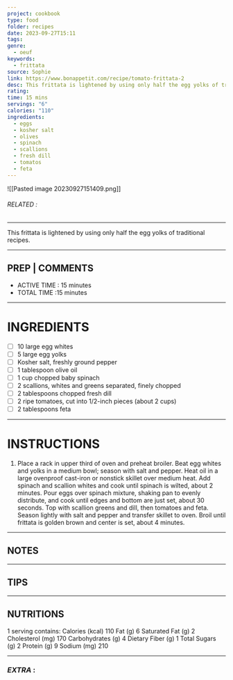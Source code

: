 ```yaml
---
project: cookbook
type: food
folder: recipes
date: 2023-09-27T15:11
tags: 
genre:
  - oeuf
keywords:
  - frittata
source: Sophie
link: https://www.bonappetit.com/recipe/tomato-frittata-2
desc: This frittata is lightened by using only half the egg yolks of traditional recipes.
rating: 
time: 15 mins
servings: "6"
calories: "110"
ingredients:
  - eggs
  - kosher salt
  - olives
  - spinach
  - scallions
  - fresh dill
  - tomatos
  - feta
---
```


![[Pasted image 20230927151409.png]]
###### *RELATED* : 
---
This frittata is lightened by using only half the egg yolks of traditional recipes.

---
## PREP | COMMENTS

- ACTIVE TIME : 15 minutes
- TOTAL TIME :15 minutes

---
# INGREDIENTS

- [ ] 10 large egg whites
- [ ] 5 large egg yolks
- [ ] Kosher salt, freshly ground pepper
- [ ] 1 tablespoon olive oil
- [ ] 1 cup chopped baby spinach
- [ ] 2 scallions, whites and greens separated, finely chopped
- [ ] 2 tablespoons chopped fresh dill
- [ ] 2 ripe tomatoes, cut into 1/2-inch pieces (about 2 cups)
- [ ] 2 tablespoons feta

---
# INSTRUCTIONS

1. Place a rack in upper third of oven and preheat broiler. Beat egg whites and yolks in a medium bowl; season with salt and pepper. Heat oil in a large ovenproof cast-iron or nonstick skillet over medium heat. Add spinach and scallion whites and cook until spinach is wilted, about 2 minutes. Pour eggs over spinach mixture, shaking pan to evenly distribute, and cook until edges and bottom are just set, about 30 seconds. Top with scallion greens and dill, then tomatoes and feta. Season lightly with salt and pepper and transfer skillet to oven. Broil until frittata is golden brown and center is set, about 4 minutes.

---
## NOTES



---
## TIPS



---
## NUTRITIONS

1 serving contains: Calories (kcal) 110 Fat (g) 6 Saturated Fat (g) 2 Cholesterol (mg) 170 Carbohydrates (g) 4 Dietary Fiber (g) 1 Total Sugars (g) 2 Protein (g) 9 Sodium (mg) 210

---
### *EXTRA* :



